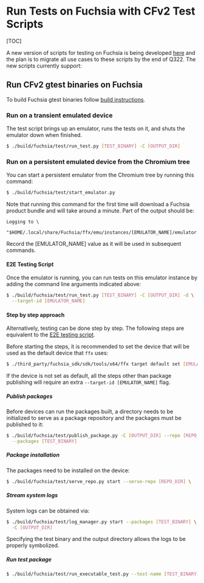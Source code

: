 # Run Tests on Fuchsia with CFv2 Test Scripts

[TOC]

A new version of scripts for testing on Fuchsia is being developed
[here](../../build/fuchsia/test/) and the plan is to migrate all use cases
to these scripts by the end of Q322. The new scripts currently support:

## Run CFv2 gtest binaries on Fuchsia

To build Fuchsia gtest binaries follow
[build instructions](build_instructions.md).

### Run on a transient emulated device

The test script brings up an emulator, runs the tests on it, and
shuts the emulator down when finished.
```bash
$ ./build/fuchsia/test/run_test.py [TEST_BINARY] -C [OUTPUT_DIR]
```

### Run on a persistent emulated device from the Chromium tree

You can start a persistent emulator from the Chromium tree by running this
command:

```bash
$ ./build/fuchsia/test/start_emulator.py
```

Note that running this command for the first time will download a Fuchsia
product bundle and will take around a minute. Part of the output should be:

```
Logging to \
 "$HOME/.local/share/Fuchsia/ffx/emu/instances/[EMULATOR_NAME]/emulator.log"
```

Record the [EMULATOR_NAME] value as it will be used in subsequent commands.

#### E2E Testing Script

Once the emulator is running, you can run tests on this emulator instance by
adding the command line arguments indicated above:

```bash
$ ./build/fuchsia/test/run_test.py [TEST_BINARY] -C [OUTPUT_DIR] -d \
  --target-id [EMULATOR_NAME]
```

#### Step by step approach

Alternatively, testing can be done step by step. The following steps are
equivalent to the [E2E testing script](#e2e-testing-script).

Before starting the steps, it is recommended to set the device that will be used
as the default device that `ffx` uses:

```bash
$ ./third_party/fuchsia_sdk/sdk/tools/x64/ffx target default set [EMULATOR_NAME]
```

If the device is not set as default, all the steps other than package publishing
will require an extra `--target-id [EMULATOR_NAME]` flag.

##### Publish packages

Before devices can run the packages built, a directory needs to be initialized
to serve as a package repository and the packages must be published to it:

```bash
$ ./build/fuchsia/test/publish_package.py -C [OUTPUT_DIR] --repo [REPO_DIR] \
  --packages [TEST_BINARY]
```

##### Package installation

The packages need to be installed on the device:

```bash
$ ./build/fuchsia/test/serve_repo.py start --serve-repo [REPO_DIR] \
```

##### Stream system logs

System logs can be obtained via:

```bash
$ ./build/fuchsia/test/log_manager.py start --packages [TEST_BINARY] \
  -C [OUTPUT_DIR]
```

Specifying the test binary and the output directory allows the logs to be
properly symbolized.

##### Run test package

```bash
$ ./build/fuchsia/test/run_executable_test.py --test-name [TEST_BINARY] \
```
